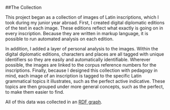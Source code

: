 ##The Collection

This project began as a collection of images of Latin inscriptions, which I took during my junior year abroad.  First, I created digital diplomatic editions of the text in each image.  These editions reflect what exactly is going on in every inscription.  Because they are written in markup language, it is possible to run automated analysis on each edition.

In addition, I added a layer of personal analysis to the images.  Within the digital diplomatic editions, characters and places are all tagged with unique identifiers so they are easily and automatically identifiable.  Wherever possible, the images are linked to the corpus reference numbers for the inscriptions.  Finally, because I designed this collection with pedagogy in mind, each image of an inscription is tagged to the specific Latin grammatical topics it illustrates, such as the perfect active indicative.  These topics are then grouped under more general concepts, such as the perfect, to make them easier to find.

All of this data was collected in an [RDF graph][RDF].

[RDF]: RDF.md